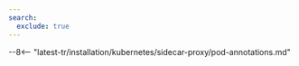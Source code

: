 ```yaml
---
search:
  exclude: true
---
```


[filtration-mode-priorities-docs]:  ../../../../admin-en/configure-wallarm-mode.md#setting-up-priorities-of-the-filtration-mode-configuration-methods-using-wallarm_mode_allow_override
[applications-docs]:                ../../../../user-guides/settings/applications.md
[custom-blocking-page-docs]:        ../../../../admin-en/configuration-guides/configure-block-page-and-code.md
[nginx-directives-docs]:            ../../../../admin-en/configure-parameters-en.md
[fallback-mode-docs]:               ../../../../admin-en/configure-parameters-en.md#wallarm_fallback
[parsers-docs]:                     ../../../../user-guides/rules/request-processing.md
[libdetection-docs]:                ../../../../about-wallarm/protecting-against-attacks.md#libdetection-overview
[wallarm-modes-docs]:               ../../../../admin-en/configure-wallarm-mode.md
[passive-detection-docs]:           ../../../../about-wallarm/detecting-vulnerabilities.md#passive-detection
[active-threat-verification-docs]:  ../../../../about-wallarm/detecting-vulnerabilities.md#active-threat-verification
[subscriptions-docs]:               ../../../../about-wallarm/subscription-plans.md#subscription-plans

--8<-- "latest-tr/installation/kubernetes/sidecar-proxy/pod-annotations.md"
